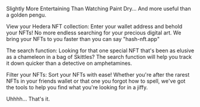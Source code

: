 Slightly More Entertaining Than Watching Paint Dry... And more useful than a golden pengu.

View your Hedera NFT collection: Enter your wallet address and behold your NFTs! No more endless searching for your precious digital art. We bring your NFTs to you faster than you can say "hash-nft.app"

The search function: Looking for that one special NFT that's been as elusive as a chameleon in a bag of Skittles? The search function will help you track it down quicker than a detective on amphetamines.

Filter your NFTs: Sort your NFTs with ease! Whether you're after the rarest NFTs in your friends wallet or that one you forgot how to spell, we've got the tools to help you find what you're looking for in a jiffy.

Uhhhh... That's it.

